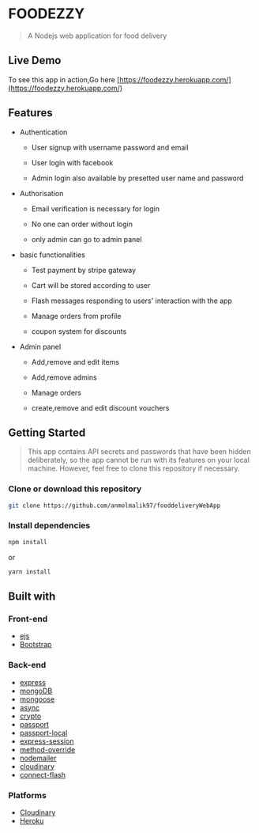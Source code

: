# FOODEZZY

> A Nodejs web application for food delivery


## Live Demo

To see this app in action,Go here [https://foodezzy.herokuapp.com/](https://foodezzy.herokuapp.com/)

## Features

* Authentication
  
  
  * User signup with username password and email
  
  * User login with facebook
 
  * Admin login also available by presetted user name and password 
 
* Authorisation

  * Email verification is necessary for login
  
  * No one can order without login
  
  * only admin can go to admin panel
  
* basic functionalities
 
  * Test payment by stripe gateway
  
  * Cart will be stored according to user
  
  * Flash messages responding to users' interaction with the app
  
  * Manage orders from profile
  
  * coupon system for discounts
 
* Admin panel

  * Add,remove and edit items
  
  * Add,remove admins
  
  * Manage orders
  
  * create,remove and edit discount vouchers
  
## Getting Started

> This app contains API secrets and passwords that have been hidden deliberately, so the app cannot be run with its features on your local machine. However, feel free to clone this repository if necessary.

### Clone or download this repository

```sh
git clone https://github.com/anmolmalik97/fooddeliveryWebApp
```

### Install dependencies

```sh
npm install
```

or

```sh
yarn install
```
## Built with

### Front-end

* [ejs](http://ejs.co/)
* [Bootstrap](http://getbootstrap.com/docs/4.1/getting-started/introduction/)

### Back-end

* [express](https://expressjs.com/)
* [mongoDB](https://www.mongodb.com/)
* [mongoose](http://mongoosejs.com/)
* [async](http://caolan.github.io/async/)
* [crypto](https://nodejs.org/api/crypto.html#crypto_crypto)
* [passport](http://www.passportjs.org/)
* [passport-local](https://github.com/jaredhanson/passport-local#passport-local)
* [express-session](https://github.com/expressjs/session#express-session)
* [method-override](https://github.com/expressjs/method-override#method-override)
* [nodemailer](https://nodemailer.com/about/)
* [cloudinary](https://cloudinary.com/)
* [connect-flash](https://github.com/jaredhanson/connect-flash#connect-flash)

### Platforms

* [Cloudinary](https://cloudinary.com/)
* [Heroku](https://www.heroku.com/)

